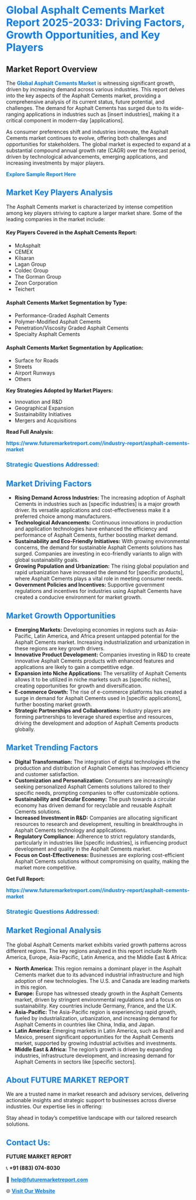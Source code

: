 <h1 style="color: #007BFF;">Global Asphalt Cements Market Report 2025-2033: Driving Factors, Growth Opportunities, and Key Players</h1>

<section id="overview">
<h2>Market Report Overview</h2>
<p>The <a href="https://www.futuremarketreport.com//industry-report/asphalt-cements-market" style="color: #007BFF; text-decoration: none;"><strong>Global Asphalt Cements Market</strong></a> is witnessing significant growth, driven by increasing demand across various industries. This report delves into the key aspects of the Asphalt Cements market, providing a comprehensive analysis of its current status, future potential, and challenges. The demand for Asphalt Cements has surged due to its wide-ranging applications in industries such as [insert industries], making it a critical component in modern-day [applications].</p>
<p>As consumer preferences shift and industries innovate, the Asphalt Cements market continues to evolve, offering both challenges and opportunities for stakeholders. The global market is expected to expand at a substantial compound annual growth rate (CAGR) over the forecast period, driven by technological advancements, emerging applications, and increasing investments by major players.</p>
</section>

<section id="overview">
<p><a href="https://www.futuremarketreport.com//request-sample/reportId=57385" style="color: #007BFF; text-decoration: none;"><strong>Explore Sample Report Here</strong></a></p>
</section>

<section id="key-players">
<h2 style="color: #007BFF;">Market Key Players Analysis</h2>
<p>The Asphalt Cements market is characterized by intense competition among key players striving to capture a larger market share. Some of the leading companies in the market include:</p>
<h4>Key Players Covered in the Asphalt Cements Report:</h4>
<ul><li>McAsphalt</li><li>CEMEX</li><li>Kilsaran</li><li>Lagan Group</li><li>Coldec Group</li><li>The Gorman Group</li><li>Zeon Corporation</li><li>Teichert</li></ul>
<h4>Asphalt Cements Market Segmentation by Type:</h4>
<ul><li>Performance-Graded Asphalt Cements</li><li>Polymer-Modified Asphalt Cements</li><li>Penetration/Viscosity Graded Asphalt Cements</li><li>Specialty Asphalt Cements</li></ul>

<h4>Asphalt Cements Market Segmentation by Application:</h4>
<ul><li>Surface for Roads</li><li>Streets</li><li>Airport Runways</li><li>Others</li></ul>
<p><strong>Key Strategies Adopted by Market Players:</strong></p>
<ul>
<li>Innovation and R&D</li>
<li>Geographical Expansion</li>
<li>Sustainability Initiatives</li>
<li>Mergers and Acquisitions</li>
</ul>
</section>

<section>
<p><strong>Read Full Analysis: </strong></p><a href="https://www.futuremarketreport.com//industry-report/asphalt-cements-market" style="color: #007BFF; text-decoration: none;"><strong>https://www.futuremarketreport.com//industry-report/asphalt-cements-market</strong></a>
<h3 style="color: #007BFF;">Strategic Questions Addressed:</h3>
</section>

<section id="driving-factors">
<h2 style="color: #007BFF;">Market Driving Factors</h2>
<ul>
<li><strong>Rising Demand Across Industries:</strong> The increasing adoption of Asphalt Cements in industries such as [specific industries] is a major growth driver. Its versatile applications and cost-effectiveness make it a preferred choice among manufacturers.</li>
<li><strong>Technological Advancements:</strong> Continuous innovations in production and application technologies have enhanced the efficiency and performance of Asphalt Cements, further boosting market demand.</li>
<li><strong>Sustainability and Eco-Friendly Initiatives:</strong> With growing environmental concerns, the demand for sustainable Asphalt Cements solutions has surged. Companies are investing in eco-friendly variants to align with global sustainability goals.</li>
<li><strong>Growing Population and Urbanization:</strong> The rising global population and rapid urbanization have increased the demand for [specific products], where Asphalt Cements plays a vital role in meeting consumer needs.</li>
<li><strong>Government Policies and Incentives:</strong> Supportive government regulations and incentives for industries using Asphalt Cements have created a conducive environment for market growth.</li>
</ul>
</section>

<section id="growth-opportunities">
<h2 style="color: #007BFF;">Market Growth Opportunities</h2>
<ul>
<li><strong>Emerging Markets:</strong> Developing economies in regions such as Asia-Pacific, Latin America, and Africa present untapped potential for the Asphalt Cements market. Increasing industrialization and urbanization in these regions are key growth drivers.</li>
<li><strong>Innovative Product Development:</strong> Companies investing in R&D to create innovative Asphalt Cements products with enhanced features and applications are likely to gain a competitive edge.</li>
<li><strong>Expansion into Niche Applications:</strong> The versatility of Asphalt Cements allows it to be utilized in niche markets such as [specific niches], creating opportunities for growth and diversification.</li>
<li><strong>E-commerce Growth:</strong> The rise of e-commerce platforms has created a surge in demand for Asphalt Cements used in [specific applications], further boosting market growth.</li>
<li><strong>Strategic Partnerships and Collaborations:</strong> Industry players are forming partnerships to leverage shared expertise and resources, driving the development and adoption of Asphalt Cements products globally.</li>
</ul>
</section>

<section id="trending-factors">
<h2 style="color: #007BFF;">Market Trending Factors</h2>
<ul>
<li><strong>Digital Transformation:</strong> The integration of digital technologies in the production and distribution of Asphalt Cements has improved efficiency and customer satisfaction.</li>
<li><strong>Customization and Personalization:</strong> Consumers are increasingly seeking personalized Asphalt Cements solutions tailored to their specific needs, prompting companies to offer customizable options.</li>
<li><strong>Sustainability and Circular Economy:</strong> The push towards a circular economy has driven demand for recyclable and reusable Asphalt Cements solutions.</li>
<li><strong>Increased Investment in R&D:</strong> Companies are allocating significant resources to research and development, resulting in breakthroughs in Asphalt Cements technology and applications.</li>
<li><strong>Regulatory Compliance:</strong> Adherence to strict regulatory standards, particularly in industries like [specific industries], is influencing product development and quality in the Asphalt Cements market.</li>
<li><strong>Focus on Cost-Effectiveness:</strong> Businesses are exploring cost-efficient Asphalt Cements solutions without compromising on quality, making the market more competitive.</li>
</ul>
</section>

<section>
<p><strong>Get Full Report: </strong></p><a href="https://www.futuremarketreport.com//industry-report/asphalt-cements-market" style="color: #007BFF; text-decoration: none;"><strong>https://www.futuremarketreport.com//industry-report/asphalt-cements-market</strong></a>
<h3 style="color: #007BFF;">Strategic Questions Addressed:</h3>
</section>


<section id="regional-analysis">
<h2 style="color: #007BFF;">Market Regional Analysis</h2>
<p>The global Asphalt Cements market exhibits varied growth patterns across different regions. The key regions analyzed in this report include North America, Europe, Asia-Pacific, Latin America, and the Middle East & Africa:</p>
<ul>
<li><strong>North America:</strong> This region remains a dominant player in the Asphalt Cements market due to its advanced industrial infrastructure and high adoption of new technologies. The U.S. and Canada are leading markets in this region.</li>
<li><strong>Europe:</strong> Europe has witnessed steady growth in the Asphalt Cements market, driven by stringent environmental regulations and a focus on sustainability. Key countries include Germany, France, and the U.K.</li>
<li><strong>Asia-Pacific:</strong> The Asia-Pacific region is experiencing rapid growth, fueled by industrialization, urbanization, and increasing demand for Asphalt Cements in countries like China, India, and Japan.</li>
<li><strong>Latin America:</strong> Emerging markets in Latin America, such as Brazil and Mexico, present significant opportunities for the Asphalt Cements market, supported by growing industrial activities and investments.</li>
<li><strong>Middle East & Africa:</strong> The region’s growth is driven by expanding industries, infrastructure development, and increasing demand for Asphalt Cements in sectors like [specific sectors].</li>
</ul>
</section>

<footer>
<h2 style="color: #007BFF;">About FUTURE MARKET REPORT</h2>
<p>We are a trusted name in market research and advisory services, delivering actionable insights and strategic support to businesses across diverse industries. Our expertise lies in offering:</p>

<p>Stay ahead in today’s competitive landscape with our tailored research solutions.</p>

<h2 style="color: #007BFF;">Contact Us:</h2>
<p><strong>FUTURE MARKET REPORT</strong></p>
<p>📞 <strong>+91 (883) 074-8030</strong></p>
<p>📧 <strong><a href="mailto:help@futuremarketreport.com" style="color: #007BFF;">help@futuremarketreport.com</a></strong></p>
<p>🌐 <strong><a href="https://www.futuremarketreport.com/" style="color: #007BFF;">Visit Our Website</a></strong></p>
</footer>